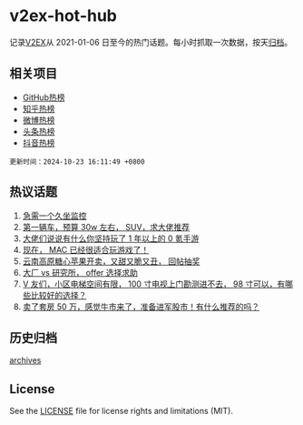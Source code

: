 # v2ex-hot-hub

 记录[V2EX](https://www.v2ex.com/)从 2021-01-06 日至今的热门话题。每小时抓取一次数据，按天[归档](archives)。
 
 ## 相关项目

- [GitHub热榜](https://github.com/snaildev/github-hot-hub)
- [知乎热榜](https://github.com/snaildev/zhihu-hot-hub)
- [微博热榜](https://github.com/snaildev/weibo-hot-hub)
- [头条热榜](https://github.com/snaildev/toutiao-hot-hub)
- [抖音热榜](https://github.com/snaildev/douyin-hot-hub)


 `更新时间：2024-10-23 16:11:49 +0800`

## 热议话题

1. [急需一个久坐监控](https://www.v2ex.com/t/1082707)
1. [第一辆车，预算 30w 左右， SUV，求大佬推荐](https://www.v2ex.com/t/1082813)
1. [大佬们说说有什么你坚持玩了 1 年以上的 0 氪手游](https://www.v2ex.com/t/1082854)
1. [现在， MAC 已经很适合玩游戏了！](https://www.v2ex.com/t/1082612)
1. [云南高原糖心苹果开卖，又甜又脆又丑， 回帖抽奖](https://www.v2ex.com/t/1082853)
1. [大厂 vs 研究所， offer 选择求助](https://www.v2ex.com/t/1082706)
1. [V 友们，小区电梯空间有限， 100 寸电视上门勘测进不去， 98 寸可以，有哪些比较好的选择？](https://www.v2ex.com/t/1082737)
1. [卖了套房 50 万，感觉牛市来了，准备进军股市！有什么推荐的吗？](https://www.v2ex.com/t/1082886)

## 历史归档

[archives](archives)

## License

See the [LICENSE](LICENSE) file for license rights and limitations (MIT).
